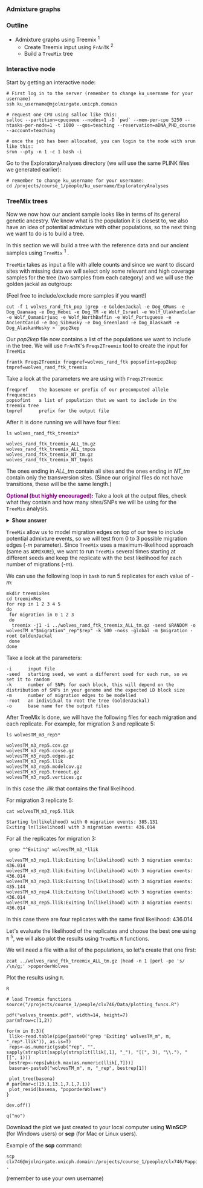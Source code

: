 ### Admixture graphs

### Outline

* Admixture graphs using Treemix  <sup>1</sup>
   + Create Treemix input using `FrAnTK` <sup>2</sup>
   + Build a `TreeMix` tree

### Interactive node

Start by getting an interactive node: 

```{bash, eval = FALSE}
# First log in to the server (remember to change ku_username for your username)
ssh ku_username@mjolnirgate.unicph.domain

# request one CPU using salloc like this:
salloc --partition=cpuqueue --nodes=1 -D `pwd` --mem-per-cpu 5250 --ntasks-per-node=1 -t 1000 --qos=teaching --reservation=aDNA_PHD_course --account=teaching

# once the job has been allocated, you can login to the node with srun like this:
srun --pty -n 1 -c 1 bash -i
```

Go to the ExploratoryAnalyses directory (we will use the same PLINK files we generated earlier):
```{bash, eval = FALSE}
# remember to change ku_username for your username:
cd /projects/course_1/people/ku_username/ExploratoryAnalyses
```

### TreeMix trees

Now we now how our ancient sample looks like in terms of its general genetic ancestry. We know what is the population it is closest to, we also have an idea of potential admixture with other populations, so the next thing we want to do is to build a tree. 

In this section we will build a tree with the reference data and our ancient samples using ```TreeMix``` <sup>1</sup> . 

```TreeMix``` takes as input a file with allele counts and since we want to discard sites with missing data we will select only some relevant and high coverage samples for the tree (two samples from each category) and we will use the golden jackal as outgroup:

(Feel free to include/exclude more samples if you want!)

```{bash, eval=FALSE}
cut -f 1 wolves_rand_ftk_pop |grep -e GoldenJackal -e Dog_GMums -e Dog_Qaanaaq -e Dog_Hebei -e Dog_TM -e Wolf_Israel -e Wolf_UlakhanSular -e Wolf_Qamanirjuaq -e Wolf_NorthBaffin -e Wolf_Portuguese -e AncientCanid -e Dog_SibHusky -e Dog_Greenland -e Dog_AlaskanM -e Dog_AlaskanHusky >  pop2kep
```

Our *pop2kep* file now contains a list of the populations we want to include in the tree. We will use ```FrAnTK```'s ```Freqs2Treemix``` tool to create the input for ```TreeMix```

```{bash, eval=FALSE}
frantk Freqs2Treemix freqpref=wolves_rand_ftk popsofint=pop2kep tmpref=wolves_rand_ftk_treemix
```

Take a look at the parameters we are using with ```Freqs2Treemix```:

```
freqpref    the basename or prefix of our precomputed allele frequencies
popsofint   a list of population that we want to include in the treemix tree
tmpref      prefix for the output file
```

After it is done running we will have four files:
```{bash, eval=FALSE}
ls wolves_rand_ftk_treemix*
```
```
wolves_rand_ftk_treemix_ALL_tm.gz
wolves_rand_ftk_treemix_ALL_tmpos
wolves_rand_ftk_treemix_NT_tm.gz
wolves_rand_ftk_treemix_NT_tmpos
```
The ones ending in *ALL_tm* contain all sites and the ones ending in *NT_tm* contain only the transversion sites. (Since our original files do not have transitions, these will be the same length.)

<span style="color: purple;"> **Optional (but highly encouraged):** </span> Take a look at the output files, check what they contain and how many sites/SNPs we will be using for the ```TreeMix``` analysis.

<details>
<summary> <b>Show answer</b> </summary>

The *wolves_rand_ftk_treemix_ALL_tm.gz* file contains the allele counts and it is the one we will be using for ```TreeMix```:
```{bash, eval=FALSE}
zcat wolves_rand_ftk_treemix_ALL_tm.gz |head
```
```
Dog_AlaskanHusky Dog_AlaskanM Dog_GMums Dog_Greenland Dog_Hebei Dog_Qaanaaq Dog_SibHusky Dog_TM GoldenJackal AncientCanid Wolf_Israel Wolf_NorthBaffin Wolf_Portuguese Wolf_Qamanirjuaq Wolf_UlakhanSular
0,1 0,1 0,1 0,1 0,1 0,1 0,2 0,1 2,0 1,0 0,2 0,1 0,1 0,1 0,1
0,1 0,1 0,1 0,1 0,1 0,1 1,1 0,1 0,2 0,1 0,2 1,0 0,1 0,1 0,1
0,1 0,1 0,1 0,1 0,1 0,1 0,2 0,1 2,0 0,1 0,2 1,0 1,0 0,1 0,1
0,1 1,0 0,1 0,1 0,1 1,0 0,2 1,0 0,1 0,1 0,2 0,1 1,0 0,1 0,1
0,1 0,1 0,1 1,0 0,1 0,1 0,2 0,1 0,1 0,1 0,2 0,1 0,1 0,1 0,1
0,1 0,1 0,1 0,1 0,1 0,1 0,2 0,1 0,3 0,1 0,2 0,1 0,1 0,1 1,0
1,0 0,1 0,1 0,1 0,1 0,1 1,0 0,1 0,2 0,1 0,2 0,1 0,1 0,1 1,0
0,1 0,1 0,1 0,1 0,1 1,0 2,0 1,0 0,2 0,1 0,2 0,1 0,1 0,1 0,1
0,1 0,1 0,1 0,1 0,1 1,0 0,2 0,1 0,2 0,1 0,2 0,1 0,1 0,1 0,1
```
As you can see the first line is the header with the population names. Each column corresponds to a population and each row to a SNP. For each SNP and population we have allele counts, for example for the *Dog_AlaskanHusky* we have *0,1* (0 alleles reference and 1 allele alternative) for the first SNP. 

We can check the number of SNPs by counting the lines:
```{bash, eval=FALSE}
zcat wolves_rand_ftk_treemix_ALL_tm.gz |wc -l
```
```
32761
```
so, that would be 32761-1 = 32760 SNPs that we will be using for the tree. 

The other file *wolves_rand_ftk_treemix_ALL_tmpos* contains information about the SNPs (chromosome, coordinate, snpname, ref and alternative alleles). 

```{bash, eval=FALSE}
head wolves_rand_ftk_treemix_NT_tmpos
```
```
scaffold_0	71165	scaffold_0_71165	A	T
scaffold_0	96026	scaffold_0_96026	A	C
scaffold_0	113242	scaffold_0_113242	A	T
scaffold_0	134733	scaffold_0_134733	G	T
scaffold_0	147209	scaffold_0_147209	T	A
scaffold_0	162559	scaffold_0_162559	G	C
scaffold_0	202531	scaffold_0_202531	G	T
scaffold_0	314745	scaffold_0_314745	A	T
scaffold_0	346152	scaffold_0_346152	T	A
scaffold_0	360221	scaffold_0_360221	T	A
```

</details>

```TreeMix``` allow us to model migration edges on top of our tree to include potential admixture events, so we will test from 0 to 3 possible migration edges (*-m* parameter). Since ```TreeMix``` uses a maximum-likelihood approach (same as ```ADMIXURE```), we want to run ```TreeMix``` several times starting at different seeds and keep the replicate with the best likelihood for each number of migrations (*-m*). 

We can use the following loop in ```bash``` to run 5 replicates for each value of *-m*:

```{bash, eval=FALSE}
mkdir treemixRes
cd treemixRes
for rep in 1 2 3 4 5
do
 for migration in 0 1 2 3
 do
  treemix -j1 -i ../wolves_rand_ftk_treemix_ALL_tm.gz -seed $RANDOM -o wolvesTM_m"$migration"_rep"$rep" -k 500 -noss -global -m $migration -root GoldenJackal
 done 
done
```

Take a look at the parameters:

```
-i      input file
-seed   starting seed, we want a different seed for each run, so we set it to random
-k      number of SNPs for each block, this will depend on the distribution of SNPs in your genome and the expected LD block size 
-m      number of migration edges to be modelled
-root   an individual to root the tree (GoldenJackal)
-o      base name for the output files
```

After TreeMix is done, we will have the following files for each migration and each replicate. For example, for migration 3 and replicate 5:

```{bash, eval=FALSE}
ls wolvesTM_m3_rep5*
```
```
wolvesTM_m3_rep5.cov.gz
wolvesTM_m3_rep5.covse.gz
wolvesTM_m3_rep5.edges.gz
wolvesTM_m3_rep5.llik
wolvesTM_m3_rep5.modelcov.gz
wolvesTM_m3_rep5.treeout.gz
wolvesTM_m3_rep5.vertices.gz
```

In this case the *.llik* that contains the final likelihood. 

For migration 3 replicate 5:
```{bash, eval=FALSE}
cat wolvesTM_m3_rep5.llik
```
```
Starting ln(likelihood) with 0 migration events: 385.131 
Exiting ln(likelihood) with 3 migration events: 436.014 
```

For all the replicates for migration 3:

```{bash, eval=FALSE}
 grep "^Exiting" wolvesTM_m3_*llik
 ```
 ```
wolvesTM_m3_rep1.llik:Exiting ln(likelihood) with 3 migration events: 436.014 
wolvesTM_m3_rep2.llik:Exiting ln(likelihood) with 3 migration events: 436.014 
wolvesTM_m3_rep3.llik:Exiting ln(likelihood) with 3 migration events: 435.144 
wolvesTM_m3_rep4.llik:Exiting ln(likelihood) with 3 migration events: 436.014 
wolvesTM_m3_rep5.llik:Exiting ln(likelihood) with 3 migration events: 436.014 
```

In this case there are four replicates with the same final likelihood: 436.014

Let's evaluate the likelihood of the replicates and choose the best one using ```R``` <sup>5</sup>, we will also plot the results using ```TreeMix``` ```R``` functions. 

We will need a file with a list of the populations, so let's create that one first:

```{bash, eval=FALSE}
zcat ../wolves_rand_ftk_treemix_ALL_tm.gz |head -n 1 |perl -pe 's/ /\n/g;' >poporderWolves
```

Plot the results using ```R```. 

```{r, eval=FALSE}
R

# load Treemix functions
source("/projects/course_1/people/clx746/Data/plotting_funcs.R")

pdf("wolves_treemix.pdf", width=14, height=7)
par(mfrow=c(1,2))

for(m in 0:3){
 llik<-read.table(pipe(paste0("grep 'Exiting' wolvesTM_m", m, "_rep*.llik")), as.is=T)
 reps<-as.numeric(gsub("rep", "", sapply(strsplit(sapply(strsplit(llik[,1], "_"), "[[", 3), "\\."), "[[", 1)))
 bestrep<-reps[which.max(as.numeric(llik[,7]))]
 basena<-paste0("wolvesTM_m", m, "_rep", bestrep[1])
 
 plot_tree(basena)
# par(mar=c(13.1,13.1,7.1,7.1))
 plot_resid(basena, "poporderWolves")
}

dev.off()

q("no")
```

Download the plot we just created to your local computer using **WinSCP** (for Windows users) or **scp** (for Mac or Linux users). 

Example of the **scp** command:

```{bash, eval = FALSE}
scp clx746@mjolnirgate.unicph.domain:/projects/course_1/people/clx746/Mapping/ExploratoryAnalyses/wolves_treemix.pdf .
```
(remember to use your own username)

